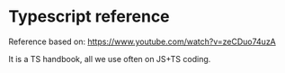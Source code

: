 # Typescript reference

Reference based on: 
https://www.youtube.com/watch?v=zeCDuo74uzA

It is a TS handbook, all we use often on JS+TS coding.